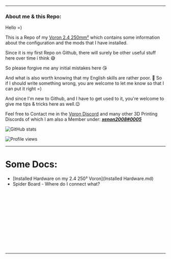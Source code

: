 ------



### About me & this Repo:

Hello =)

This is a Repo of my <u>Voron 2.4 250mm²</u> which contains some information about the configuration and the mods that I have installed.

Since it is my first Repo on Github, there will surely be other useful stuff here over time i think 😅

So please forgive me any initial mistakes here 😘

And what is also worth knowing that my English skills are rather poor. 🙈
So if I should write something wrong, you are welcome to let me know so that I can put it right =)

And since I'm new to Github, and I have to get used to it, you're welcome to give me tips & tricks here as well.😉

Feel free to Contact me in the [Voron Discord](https://discord.gg/voron) and many other 3D Printing Discords of which I am also a Member under: ***<u>xenon2008#0005</u>***



![GitHub stats](https://github-readme-stats.vercel.app/api?username=xenon2008&show_icons=true) 

![Profile views](https://gpvc.arturio.dev/xenon2008)

------



# Some Docs:

- [Installed Hardware on my 2.4 250³ Voron](Installed Hardware.md)
- Spider Board - Where do I connect what?

​           



<br>

<br>

<br>

<br>

<br>

<br>

<br>







​                                      

------

​    

